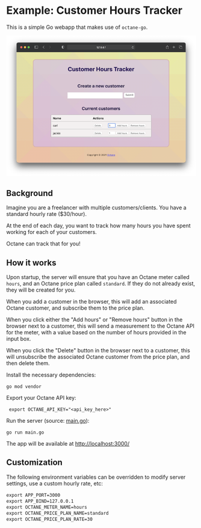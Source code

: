 # Example: Customer Hours Tracker

This is a simple Go webapp that makes use
of `octane-go`.

![customer-hours-tracker](./screenshot.png)

## Background

Imagine you are a freelancer with multiple customers/clients.
You have a standard hourly rate ($30/hour).

At the end of each day, you want to track how many hours
you have spent working for each of your customers.

Octane can track that for you!

## How it works

Upon startup, the server will ensure that you have an
Octane meter called `hours`, and an Octane
price plan called `standard`. If they do not
already exist, they will be created for you.

When you add a customer in the browser, this will add an
associated Octane customer, and subscribe them to the
price plan.

When you click either the "Add hours" or "Remove hours" button in the
browser next to a customer, this will send a measurement to the
Octane API for the meter, with a value based on the number of hours
provided in the input box.

When you click the "Delete" button in the browser next to
a customer, this will unsubscribe the associated Octane customer
from the price plan, and then delete them.

Install the necessary dependencies:

```
go mod vendor
```

Export your Octane API key:

```
 export OCTANE_API_KEY="<api_key_here>"
```

Run the server (source: [main.go](./main.go)):

```
go run main.go
```

The app will be available
at [http://localhost:3000/](http://localhost:3000/)

## Customization

The following environment variables can be overridden
to modify server settings, use a custom hourly rate, etc:

```
export APP_PORT=3000
export APP_BIND=127.0.0.1
export OCTANE_METER_NAME=hours
export OCTANE_PRICE_PLAN_NAME=standard
export OCTANE_PRICE_PLAN_RATE=30
```

